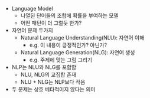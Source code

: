 - Language Model
	- 나열된 단어들의 조합에 확률을 부여하는 모델
	- 어떤 패턴이 더 그럴듯 한가?
- 자연어 문제 두가지
	- Natural Language Understanding(NLU): 자연어 이해
		- e.g. 이 내용이 긍정적인가? 아닌가?
	- Natural Language Generation(NLG): 자연어 생성
		- e.g. 주제에 맞는 그림 그리기
- NLP는 NLU와 NLG를 포함함
	- NLU, NLG의 교집합 존재
	- NLU + NLG는 NLP보다 작음
- 두 문제는 상호 베타적이지 않다는 의미